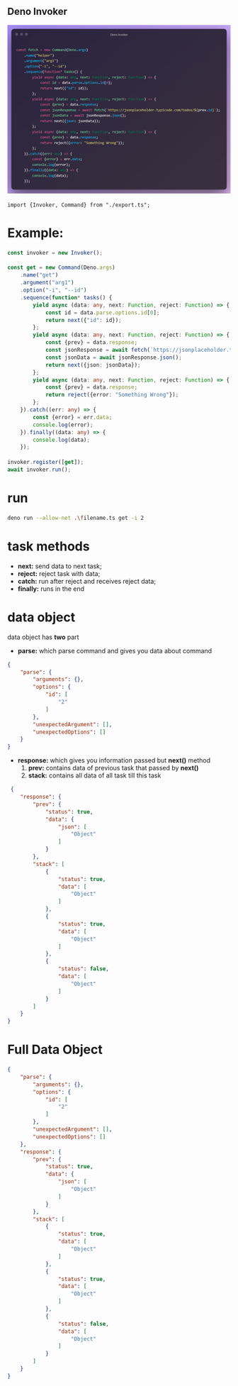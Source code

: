 ## Deno Invoker

![](.img/deno-invoker-min.png)

```
import {Invoker, Command} from "./export.ts";
```

# Example:

```typescript
const invoker = new Invoker();

const get = new Command(Deno.args)
    .name("get")
    .argument("arg1")
    .option("-i", "--id")
    .sequence(function* tasks() {
        yield async (data: any, next: Function, reject: Function) => {
            const id = data.parse.options.id[0];
            return next({"id": id});
        };
        yield async (data: any, next: Function, reject: Function) => {
            const {prev} = data.response;
            const jsonResponse = await fetch(`https://jsonplaceholder.typicode.com/todos/${prev.id}`);
            const jsonData = await jsonResponse.json();
            return next({json: jsonData});
        };
        yield async (data: any, next: Function, reject: Function) => {
            const {prev} = data.response;
            return reject({error: "Something Wrong"});
        };
    }).catch((err: any) => {
        const {error} = err.data;
        console.log(error);
    }).finally((data: any) => {
        console.log(data);
    });

invoker.register([get]);
await invoker.run();
```

# run
```bash
deno run --allow-net .\filename.ts get -i 2
```
# task methods

- **next:** send data to next task;
- **reject:** reject task with data;
- **catch:** run after reject and receives reject data;
- **finally:** runs in the end

# data object

data object has **two** part

- **parse:** which parse command and gives you data about command

```json
{
    "parse": {
        "arguments": {},
        "options": {
            "id": [
                "2"
            ]
        },
        "unexpectedArgument": [],
        "unexpectedOptions": []
    }
}
```

- **response:** which gives you information passed but **next()** method 
    1. **prev:** contains data of previous task that passed by **next()**
    2. **stack:** contains all data of all task till this task

```json
 {
    "response": {
        "prev": {
            "status": true,
            "data": {
                "json": [
                    "Object"
                ]
            }
        },
        "stack": [
            {
                "status": true,
                "data": [
                    "Object"
                ]
            },
            {
                "status": true,
                "data": [
                    "Object"
                ]
            },
            {
                "status": false,
                "data": [
                    "Object"
                ]
            }
        ]
    }
}
```

# Full Data Object

```json
{
    "parse": {
        "arguments": {},
        "options": {
            "id": [
                "2"
            ]
        },
        "unexpectedArgument": [],
        "unexpectedOptions": []
    },
    "response": {
        "prev": {
            "status": true,
            "data": {
                "json": [
                    "Object"
                ]
            }
        },
        "stack": [
            {
                "status": true,
                "data": [
                    "Object"
                ]
            },
            {
                "status": true,
                "data": [
                    "Object"
                ]
            },
            {
                "status": false,
                "data": [
                    "Object"
                ]
            }
        ]
    }
}
```
